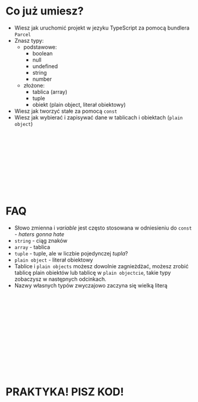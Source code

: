 # Co już umiesz?

- Wiesz jak uruchomić projekt w jezyku  TypeScript za pomocą bundlera `Parcel`
- Znasz typy:  
  - podstawowe:
    - boolean
    - null
    - undefined
    - string
    - number
  - złożone:
    - tablica (array)
    - tuple
    - obiekt (plain object, literał obiektowy)
- Wiesz jak tworzyć stałe za pomocą `const`
- Wiesz jak wybierać i zapisywać dane w tablicach i obiektach (`plain object`)

<br /><br /><br /><br /><br /><br /><br /><br /><br />

# FAQ
  - Słowo zmienna i *variable* jest często stosowana w odniesieniu do `const` - *haters gonna hate*
  - `string` - ciąg znaków
  - `array` - tablica
  - `tuple` - tuple, ale w liczbie pojedynczej *tupla*?
  - `plain object` - literał obiektowy
  - Tablice i `plain objects` możesz dowolnie zagnieżdżać, możesz zrobić tablicę plain obiektów lub tablicę w `plain objectcie`, takie typy zobaczysz w następnych odcinkach.
  - Nazwy własnych typów zwyczajowo zaczyna się wielką literą

<br /><br /><br /><br /><br /><br /><br /><br /><br /><br /><br /><br />

# PRAKTYKA! PISZ KOD!

<br /><br /><br /><br /><br /><br />

